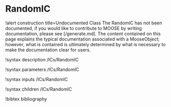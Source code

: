 <!-- MOOSE Documentation Stub: Remove this when content is added. -->

# RandomIC

!alert construction title=Undocumented Class
The RandomIC has not been documented, if you would like to contribute to MOOSE by
writing documentation, please see [/generate.md]. The content contained on this page explains
the typical documentation associated with a MooseObject; however, what is contained is ultimately
determined by what is necessary to make the documentation clear for users.

!syntax description /ICs/RandomIC

!syntax parameters /ICs/RandomIC

!syntax inputs /ICs/RandomIC

!syntax children /ICs/RandomIC

!bibtex bibliography
